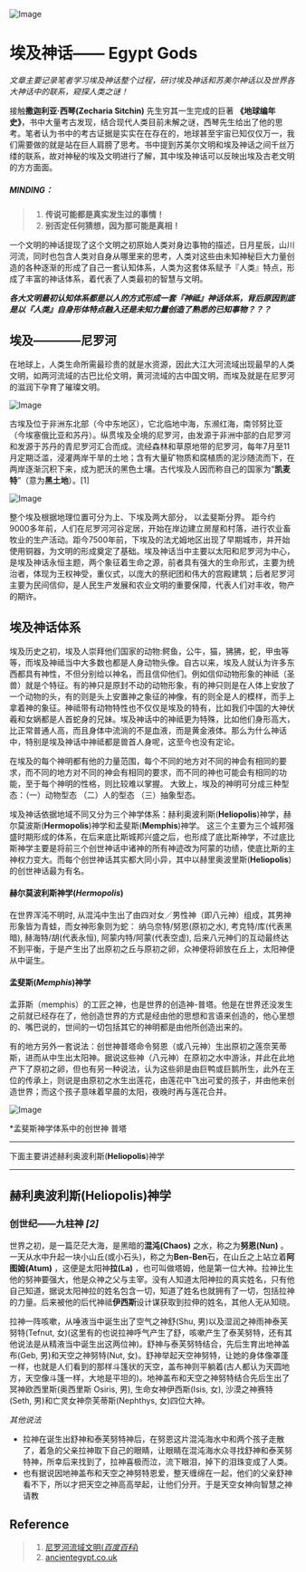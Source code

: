 ![Image](../../blog_imgs/egypt_bg.jpeg)

#  埃及神话—— Egypt Gods


*文章主要记录笔者学习埃及神话整个过程，研讨埃及神话和苏美尔神话以及世界各大神话中的联系，窥探人类之谜！*

接触**撒迦利亚·西琴(Zecharia Sitchin)** 先生穷其一生完成的巨著 **《地球编年史》**，书中大量考古发现，结合现代人类目前未解之谜，西琴先生给出了他的思考。笔者认为书中的考古证据是实实在在存在的，地球甚至宇宙已知仅仅万一，我们需要做的就是站在巨人肩膀了思考。书中提到苏美尔文明和埃及神话之间千丝万缕的联系，故对神秘的埃及文明进行了解，其中埃及神话可以反映出埃及古老文明的方方面面。

##### MINDING：
> 1. **传说可能都是真实发生过的事情！**
> 2. **别否定任何猜想，因为那可能是真相！**

一个文明的神话提现了这个文明之初原始人类对身边事物的描述，日月星辰，山川河流，同时也包含人类对自身从哪里来的思考，人类对这些由未知神秘巨大力量创造的各种逐渐的形成了自己一套认知体系，人类为这套体系赋予『人类』特点，形成了丰富的神话体系，着代表了人类最初的智慧与文明。

***各大文明最初认知体系都是以人的方式形成一套『神祗』神话体系，背后原因到底是以『人类』自身形体特点融入还是未知力量创造了熟悉的已知事物？？？***

## 埃及————尼罗河

在地球上，人类生命所需最珍贵的就是水资源，因此大江大河流域出现最早的人类文明，如两河流域的古巴比伦文明，黄河流域的古中国文明，而埃及就是在尼罗河的滋润下孕育了璀璨文明。

![Image](../../blog_imgs/egypt_location.jpg)

古埃及位于非洲东北部（今中东地区），它北临地中海，东濒红海，南邻努比亚（今埃塞俄比亚和苏丹）。纵贯埃及全境的尼罗河，由发源于非洲中部的白尼罗河和发源于苏丹的青尼罗河汇合而成。流经森林和草原地带的尼罗河，每年7月至11月定期泛滥，浸灌两岸干旱的土地；含有大量矿物质和腐植质的泥沙随流而下，在两岸逐渐沉积下来，成为肥沃的黑色土壤。古代埃及人因而称自己的国家为“**凯麦特**”（意为**黑土地**）。[1]

![Image](../../blog_imgs/egypt_upper_lower.jpg)

整个埃及根据地理位置可分为上、下埃及两大部分， 以孟斐斯分界。
距今约9000多年前，人们在尼罗河河谷定居，开始在岸边建立房屋和村落，进行农业畜牧业的生产活动。距今7500年前，下埃及的法尤姆地区出现了早期城市，并开始使用铜器，为文明的形成奠定了基础。埃及神话当中主要以太阳和尼罗河为中心，是埃及神话永恒主题，两个象征着生命之源，前者具有强大的生命形式，主要为统治者，体现为王权神受，重仪式，以庞大的祭祀团和伟大的宫殿建筑；后者尼罗河主要为民间信仰，是人民生产发展和农业文明的重要保障，代表人们对丰收，物产的期许。

## 埃及神话体系
埃及历史之初，埃及人崇拜他们国家的动物:鳄鱼，公牛，猫，狒狒，蛇，甲虫等等，而埃及神祗当中大多数也都是人身动物头像。自古以来，埃及人就认为许多东西都具有神性，不但分别给以神名，而且信仰他们。例如信仰动物形象的神祗（圣兽）就是个特征。有的神只是原封不动的动物形象，有的神只则是在人体上安放了一个动物的头，有的则是头上安置神之象征的神像，有的则全是人的模样，而手上拿着神的象征。神祗带有动物特性也不仅仅是埃及的特有，比如我们中国的大神伏羲和女娲都是人首蛇身的兄妹。埃及神话中的神祗更为特殊，比如他们身形高大，比正常普通人高，而且身体中流淌的不是血液，而是黄金液体。那么为什么神话中，特别是埃及神话中神祗都是兽首人身呢，这至今也没有定论。

在埃及的每个神明都有他的力量范围，每个不同的地方对不同的神会有相同的要求，而不同的地方对不同的神会有相同的要求，而不同的神也可能会有相同的功能，至于每个神明的性格，则比较难以掌握。 大致上，埃及的神明可分成三种型态：（一）动物型态 （二）人的型态 （三）抽象型态。

埃及神话依据地域不同又分为三个神学体系：赫利奥波利斯(**Heliopolis**)神学，赫尔莫波斯(**Hermopolis**)神学和孟斐斯(**Memphis**)神学。
这三个主要为三个城邦强盛时期形成的体系，在后来底比斯城邦兴盛之后，也形成了底比斯神学，不过底比斯神学主要是将前三个创世神话中诸神的所有神迹改为阿蒙的功绩，使底比斯的主神权力变大。而每个创世神话其实都大同小异，其中以赫里奥波里斯(**Heliopolis**)的创世神话最为有名。

#### 赫尔莫波利斯神学(*Hermopolis*)
在世界浑沌不明时, 从混沌中生出了由四对女／男性神（即八元神）组成，其男神形象皆为青蛙，而女神形象则为蛇： 纳乌奈特/努恩(原初之水), 考克特/库(代表黑暗), 赫海特/胡(代表永恒), 阿蒙内特/阿蒙(代表空虚), 后来八元神们的互动最终达不到平衡，于是产生出了出原初之丘与原初之卵，众神便将卵放在丘上，太阳神便从中诞生。 

#### 孟斐斯(*Memphis*)神学
孟菲斯（memphis）的工匠之神，也是世界的创造神-普塔。他是在世界还没发生之前就已经存在了，他创造世界的方式是经由他的思想和言语来创造的，他心里想的、嘴巴说的，世间的一切包括其它的神明都是由他所创造出来的。 

有的地方另外一套说法：创世神普塔命令努恩（或八元神）生出原初之莲奈芙蒂斯，进而从中生出太阳神。据说这些神（八元神）在原初之水中游泳，并此在此地产下了原初之卵，但也有另一种说法，认为这些卵是由巨鸭或巨鹅所生，此外在王位的传承上，则说是由原初之水生出莲花，由莲花中飞出可爱的孩子，并由他来创造世界；而这个孩子意味着早晨的太阳，夜晚时再与莲花合并。

![Image](../../blog_imgs/egypt_memphis_puta.jpg)

*孟斐斯神学体系中的创世神 普塔 

------------------------------------------------------------------------------------------------------------------------
下面主要讲述赫利奥波利斯(**Heliopolis**)神学

------------------------------------------------------------------------------------------------------------------------
## 赫利奥波利斯(**Heliopolis**)神学
### 创世纪——九柱神 *[2]*
世界之初，是一篇茫茫大海，是黑暗的**混沌(Chaos)** 之水，称之为**努恩(Nun)** 。一天从水中升起一块小山丘(或小石头)，称之为**Ben-Ben**石，在山丘之上站立着**阿图姆(Atum)** ，这便是太阳神**拉(La)** ，也可叫做塔姆，他是第一位大神。拉神比生他的努神要强大，他是众神之父与主宰。没有人知道太阳神拉的真实姓名，只有他自己知道，据说太阳神拉的姓名包含一切，知道了姓名也就拥有了一切，包括拉神的力量。后来被他的后代神祗**伊西斯**设计谋获取到拉伸的姓名，其他人无从知晓。

拉神一阵咳嗽，从唾液当中诞生出了空气之神舒(Shu, 男)以及湿润之神雨神泰芙努特(Tefnut, 女)(这里有的也说拉神呼气产生了舒，咳嗽产生了泰芙努特，还有其他说法是从精液当中诞生出这两位神)。舒神与泰芙努特结合，先后生育出地神盖布(Geb, 男)和天空之神努特(Nut, 女)。舒神举起天空神努特，让她的身体像罩蓬一样，也就是人们看到的那样斗篷状的天空，盖布神则平躺着(古人都认为天圆地方，天空像斗篷一样，大地是平坦的)。地神盖布和天空之神努特结合先后生出了冥神欧西里斯(奥西里斯 Osiris, 男), 生命女神伊西斯(Isis, 女), 沙漠之神赛特(Seth, 男)和亡灵女神奈芙蒂斯(Nephthys, 女)四位大神。

*其他说法*
- 拉神在诞生出舒神和泰芙努特神后，在努恩这片混沌海水中和两个孩子走散了，着急的父亲拉神取下自己的眼睛，让眼睛在混沌海水众寻找舒神和泰芙努特神，所幸后来找到了，拉神喜极而泣，流下眼泪，掉下的泪珠变成了人类。
- 也有据说因地神盖布和天空之神努特恩爱，整天缠绵在一起，他们的父亲舒神看不下，所以才把天空之神高高举起，让他们分开。于是天空女神向智慧之神请教





## Reference
> 1. [尼罗河流域文明(*百度百科*)](https://baike.baidu.com/item/%E5%8F%A4%E5%9F%83%E5%8F%8A%E6%96%87%E6%98%8E/744297?fromtitle=%E5%B0%BC%E7%BD%97%E6%B2%B3%E6%B5%81%E5%9F%9F%E6%96%87%E6%98%8E&fromid=3246788)
> 2. [ancientegypt.co.uk](http://www.ancientegypt.co.uk/gods/story/main.html)

 





